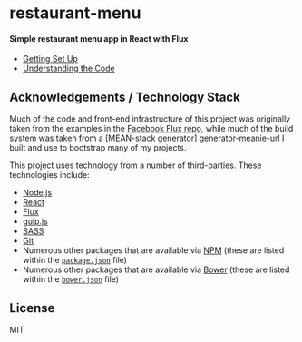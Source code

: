 # restaurant-menu

#### Simple restaurant menu app in React with Flux

<!-- TODO: _See this running at [restaurant-menu.jit.su][demo-url]!_ -->

- [Getting Set Up](./docs/getting-set-up.md)
- [Understanding the Code](./docs/understanding-the-code.md)

## Acknowledgements / Technology Stack

Much of the code and front-end infrastructure of this project was originally taken from the examples in the 
[Facebook Flux repo][flux-repo-url], while much of the build system was taken from a [MEAN-stack generator]
[generator-meanie-url] I built and use to bootstrap many of my projects.

This project uses technology from a number of third-parties. These technologies include:

- [Node.js][node-url]
- [React][react-url]
- [Flux][flux-url]
- [gulp.js][gulp-url]
- [SASS][sass-url]
- [Git][git-url]
- Numerous other packages that are available via [NPM][npm-url] (these are listed within the [`package.json`](./package.json) file)
- Numerous other packages that are available via [Bower][bower-url] (these are listed within the [`bower.json`](./bower.json) file)

## License

MIT



[demo-url]: http://restaurant-menu.jit.su
[node-url]: http://nodejs.org/
[react-url]: https://facebook.github.io/react/
[flux-url]: https://facebook.github.io/flux/
[gulp-url]: http://gulpjs.com/
[sass-url]: http://sass-lang.com/
[git-url]: http://git-scm.com/
[npm-url]: http://npmjs.org/
[bower-url]: http://bower.io/
[flux-repo-url]: https://github.com/facebook/flux
[generator-meanie-url]: https://github.com/levisl176/generator-meanie
